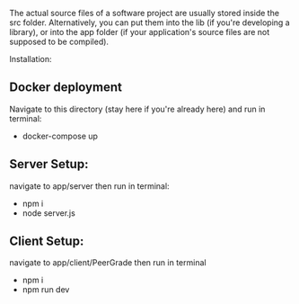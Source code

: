 The actual source files of a software project are usually stored inside the src folder. Alternatively, you can put them into the lib (if you're developing a library), or into the app folder (if your application's source files are not supposed to be compiled).

Installation: 

## Docker deployment
Navigate to this directory (stay here if you're already here) and run in terminal:

- docker-compose up

## Server Setup:
navigate to app/server then run in terminal:

- npm i
- node server.js


## Client Setup: 
navigate to app/client/PeerGrade then run in terminal 

- npm i
- npm run dev

